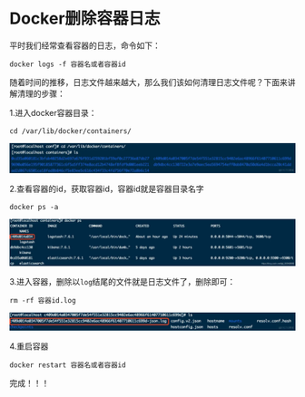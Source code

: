 # Docker删除容器日志

平时我们经常查看容器的日志，命令如下：

```
docker logs -f 容器名或者容器id
```

随着时间的推移，日志文件越来越大，那么我们该如何清理日志文件呢？下面来讲解清理的步骤：

1.进入docker容器目录：

```
cd /var/lib/docker/containers/
```

![Docker删除容器日志_日志文件](./Docker删除容器日志.assets/resize,m_fixed,w_1184.webp)

2.查看容器的id，获取容器id，容器id就是容器目录名字

```
docker ps -a
```

![Docker删除容器日志_docker_02](./Docker删除容器日志.assets/resize,m_fixed,w_1184-1698685460751-7.webp)

3.进入容器，删除以`log`结尾的文件就是日志文件了，删除即可：

```
rm -rf 容器id.log
```

![Docker删除容器日志_日志文件_03](./Docker删除容器日志.assets/resize,m_fixed,w_1184-1698685460751-8.webp)

4.重启容器

```
docker restart 容器名或者容器id
```

完成！！！

